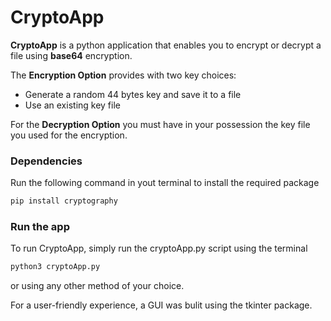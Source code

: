 # CryptoApp

**CryptoApp** is a python application that enables you to encrypt or decrypt a file using **base64** encryption.  

The **Encryption Option**  provides with two key choices:
- Generate a random 44 bytes key and save it to a file 
- Use an existing key file

For the **Decryption Option** you must have in your possession the key file you used for the encryption.

### Dependencies
Run the following command in yout terminal to install the required package
```bash
pip install cryptography
```

### Run the app
To run CryptoApp, simply run the cryptoApp.py script using the terminal 
``` bash
python3 cryptoApp.py  
```
or using any other method of your choice.

For a user-friendly experience, a GUI was bulit using the tkinter package.

